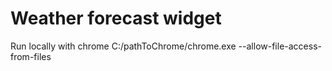 # Weather forecast widget
Run locally with chrome C:/pathToChrome/chrome.exe --allow-file-access-from-files